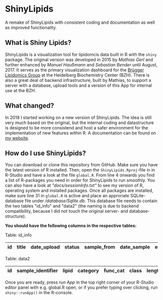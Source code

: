 # ShinyLipids

A remake of ShinyLipids with consistent coding and documentation as well as improved functionality.

## What is Shiny Lipids?

ShinyLipids is a visualization tool for lipidomcis data built in R with the `shiny` package. The original
version was developed in 2015 by _Mathias Gerl_ and further enhanced by _Manuel Haußmann_ and _Sebastian Bender_
until August, 2017. It serves as the primary visualization dashboard for the [Brügger Lipidomics Group](https://bzh.db-engine.de/default.asp?lfn=2241&fg=4289) at the Heidelberg Biochemistry Center (BZH).
There is also a great deal of backend infrastructure, built by Mathias, to support a server with a database,
upload tools and a version of this App for internal use at the BZH.

## What changed?

In 2018 I started working on a new version of ShinyLipids. The idea is still very much based on the original,
but the internal coding and datastructure is designed to be more consistend and host a safer environment for the
implementation of new features within R. A documentation can be found on [my website](https://jannikbuhr.github.io/doc/shinylipids/).

## How do I use ShinyLipids?

You can download or clone this repository from GitHub. Make sure you have the latest version of R installed.
Then, open the `ShinyLipids.Rproj`-file in in R-Studio and have a look at the file `global.R`. From line 4 onwards
you find a list of R-packages you need in order for ShinyLipids to run smoothly. You can also have a look
at _"docs/sessionInfo.txt"_ to see my version of R, operating system and installed packages.
Once all packages are installed, make sure line 31 in `global.R` is active and place an approriate SQLite-database
file under _/database/Sqlite.db_. This database file needs to contain the two tables "id_info" and "data2"
(the naming is due to backend compatibility, because I did not touch the original server- and database-structure).

**You should have the following columns in the respective tables:**

Table: id_info

| id | title | date_upload | status | sample_from| date_sample | extracted_by | date_extraction | measured_by | date_measured | distinct_samples | data_lines | file | instruments |
|---|---|---|---|---|---|---|---|---|---|---|---|---|---|

Table: data2

id | sample_identifier | lipid | category | func_cat | class | length | db | oh | chains | chain_sums | sample | sample_replicate | sample_replicate_technical | value
|---|---|---|---|---|---|---|---|---|---|---|---|---|---|---|

Once you are ready, press _run App_ in the top right corner of your R-Studio editor panel with e.g. global.R open, or
if you prefer typing over clicking, run `shiny::runApp()` in the R-console.
